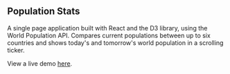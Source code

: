 ## Population Stats

A single page application built with React and the D3 library, using the World Population API. Compares current populations between up to six countries and shows today's and tomorrow's world population in a scrolling ticker.

View a live demo [here](https://andrewnbishop.com/population-stats/).
